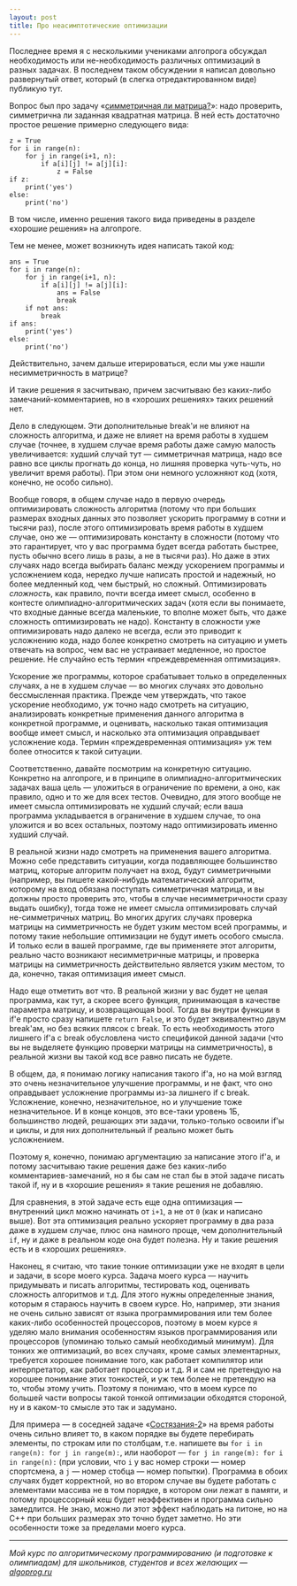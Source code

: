 ```yaml
---
layout: post
title: Про неасимптотические оптимизации
---
```


Последнее время я с несколькими учениками алгопрога обсуждал необходимость или не-необходимость различных оптимизаций в разных задачах.
В последнем таком обсуждении я написал довольно развернутый ответ, который (в слегка отредактированном виде) публикую тут.

Вопрос был про задачу «[симметричная ли матрица?](https://algoprog.ru/material/p355)»: надо проверить, симметрична ли заданная квадратная матрица. 
В ней есть достаточно простое решение примерно следующего вида:

    z = True
    for i in range(n):
        for j in range(i+1, n):
            if a[i][j] != a[j][i]:
                z = False
    if z:
        print('yes')
    else:
        print('no')
        
В том числе, именно решения такого вида приведены в разделе «хорошие решения» на алгопроге.

Тем не менее, может возникнуть идея написать такой код:

    ans = True
    for i in range(n):
        for j in range(i+1, n):
            if a[i][j] != a[j][i]:
                ans = False
                break
        if not ans:
            break
    if ans:
        print('yes')
    else:
        print('no')
        
Действительно, зачем дальше итерироваться, если мы уже нашли несимметричность в матрице?

И такие решения я засчитываю, причем засчитываю без каких-либо замечаний-комментариев, но в «хороших решениях» таких решений нет.

Дело в следующем. Эти дополнительные break'и не влияют на сложность алгоритма, и даже не влияет на время работы в худшем случае 
(точнее, в худшем случае время работы даже самую малость увеличивается: худший случай тут — симметричная матрица,
надо все равно все циклы прогнать до конца, но лишняя проверка чуть-чуть, но увеличит время работы). 
При этом они немного усложняют код (хотя, конечно, не особо сильно).

Вообще говоря, в общем случае надо в первую очередь оптимизировать сложность алгоритма 
(потому что при больших размерах входных данных это позволяет ускорить программу в сотни и тысячи раз), 
после этого оптимизировать время работы в худшем случае, оно же — оптимизировать константу в сложности 
(потому что это гарантирует, что у вас программа будет всегда работать быстрее, пусть обычно всего лишь в разы, а не в тысячи раз). 
Но даже в этих случаях надо всегда выбирать баланс между ускорением программы и усложнением кода,
нередко лучше написать простой и надежный, но более медленный код, чем быстрый, но сложный.
Оптимизировать _сложность_, как правило, почти всегда имеет смысл, особенно в контесте олимпиадно-алгоритмических задач
(хотя если вы понимаете, что входные данные всегда маленькие, то вполне может быть, что даже сложность оптимизировать не надо).
Константу в сложности уже оптимизировать надо далеко не всегда, если это приводит к усложнению кода,
надо более конкретно смотреть на ситуацию и уметь отвечать на вопрос, чем вас не устраивает медленное, но простое решение.
Не случайно есть термин «преждевременная оптимизация».

Ускорение же программы, которое срабатывает только в определенных случаях, а не в худшем случае —
во многих случаях это довольно бессмысленная практика. Прежде чем утверждать, что такое ускорение необходимо, 
уж точно надо смотреть на ситуацию, анализировать конкретные применения данного алгоритма в конкретной программе, 
и оценивать, насколько такая оптимизация вообще имеет смысл, и насколько эта оптимизация оправдывает усложнение кода. 
Термин «преждевременная оптимизация» уж тем более относится к такой ситуации.

Соответственно, давайте посмотрим на конкретную ситуацию. Конкретно на алгопроге, и в принципе в олимпиадно-алгоритмических задачах 
ваша цель — уложиться в ограничение по времени, а оно, как правило, одно и то же для всех тестов. 
Очевидно, для этого вообще не имеет смысла оптимизировать не худший случай; если ваша программа укладывается
в ограничение в худшем случае, то она уложится и во всех остальных, поэтому надо оптимизировать именно худший случай.

В реальной жизни надо смотреть на применения вашего алгоритма. Можно себе представить ситуации, 
когда подавляющее большинство матриц, которые алгоритм получает на вход, будут симметричными (например, вы пишете какой-нибудь математический алгоритм, которому на вход обязана поступать симметричная матрица, и вы должны просто проверить это, чтобы в случае несимметричности сразу выдать ошибку), тогда тоже не имеет смысла оптимизировать случай не-симметричных матриц. Во многих других случаях проверка матрицы на симметричность не будет узким местом всей программы, и потому такие небольшие оптимизации не будут иметь особого смысла. И только если в вашей программе, где вы применяете этот алгоритм, реально часто возникают несимметричные матрицы, и проверка матрицы на симметричность действительно является узким местом, то да, конечно, такая оптимизация имеет смысл. 

Надо еще отметить вот что. В реальной жизни у вас будет не целая программа, как тут, а скорее всего функция, принимающая в качестве параметра матрицу, и возвращающая bool. Тогда вы внутри функции в if'е просто сразу напишете `return False`, и это будет эквивалентно двум break'ам, но без всяких плясок с break. То есть необходимость этого лишнего if'а с break обусловлена чисто спецификой данной задачи (что вы не выделяете функцию проверки матрицы на симметричность), в реальной жизни вы такой код все равно писать не будете.

В общем, да, я понимаю логику написания такого if'а, но на мой взгляд это очень незначительное улучшение программы, и не факт, что оно оправдывает усложнение программы из-за лишнего if с break. Усложнение, конечно, незначительное, но и улучшение тоже незначительное. И в конце концов, это все-таки уровень 1Б, большинство людей, решающих эти задачи, только-только освоили if'ы и циклы, и для них дополнительный if реально может быть усложнением.

Поэтому я, конечно, понимаю аргументацию за написание этого if'а, и потому засчитываю такие решения даже без каких-либо комментариев-замечаний, но я бы сам не стал бы в этой задаче писать такой if, ну и в «хорошие решения» я такие решения не добавляю.

Для сравнения, в этой задаче есть еще одна оптимизация — внутренний цикл можно начинать от `i+1`, а не от `0` (как и написано выше). Вот эта оптимизация реально ускоряет программу в два раза даже в худшем случае, плюс она намного проще, чем дополнительный `if`, ну и даже в реальном коде она будет полезна. Ну и такие решения есть и в «хороших решениях».

Наконец, я считаю, что такие тонкие оптимизации уже не входят в цели и задачи, в scope моего курса. Задача моего курса — научить придумывать и писать алгоритмы, тестировать код, оценивать сложность алгоритмов и т.д. Для этого нужны определенные знания, которым я стараюсь научить в своем курсе. Но, например, эти знания не очень сильно зависят от языка программирования или тем более каких-либо особенностей процессоров, поэтому в моем курсе я уделяю мало внимания особенностям языков программирования или процессоров (упоминаю только самый необходимый минимум). Для тонких же оптимизаций, во всех случаях, кроме самых элементарных, требуется хорошее понимание того, как работает компилятор или интерпретатор, как работает процессор и т.д. Я и сам не претендую на хорошее понимание этих тонкостей, и уж тем более не претендую на то, чтобы этому учить. Поэтому я понимаю, что в моем курсе по большей части вопросы такой тонкой оптимизации обходятся стороной, ну и в каком-то смысле это так и задумано. 

Для примера — в соседней задаче «[Состязания-2](https://algoprog.ru/material/p357)» на время работы очень сильно влияет то, в каком порядке вы будете перебирать элементы, по строкам или по столбцам, т.е. напишете вы `for i in range(n): for j in range(m):`, или наоборот — `for j in range(m): for i in range(n):` (при условии, что `i` у вас номер строки — номер спортсмена, а `j` — номер стобца — номер попытки). Программа в обоих случаях будет корректной, но во втором случае вы будете работать с элементами массива не в том порядке, в котором они лежат в памяти, и потому процессорный кеш будет неэффективен и программа сильно замедлится. Не знаю, можно ли этот эффект наблюдать на питоне, но на C++ при больших размерах это точно будет заметно. Но эти особенности тоже за пределами моего курса.

----

*Мой курс по алгоритмическому программированию (и подготовке к олимпиадам) для школьников, студентов и всех желающих — [algoprog.ru](http://algoprog.ru)*
